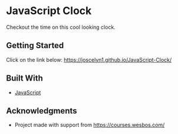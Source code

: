 # JavaScript Clock

Checkout the time on this cool looking clock.

## Getting Started

Click on the link below:
https://joscelyn1.github.io/JavaScript-Clock/


## Built With

* [JavaScript](https://www.ecma-international.org/)


## Acknowledgments

* Project made with support from https://courses.wesbos.com/